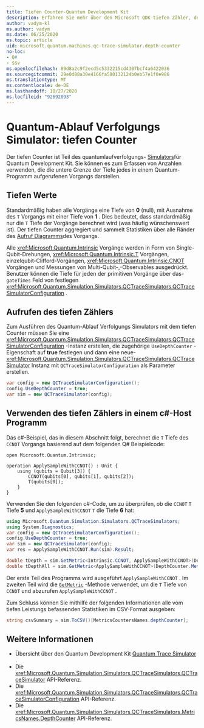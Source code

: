 ```yaml
---
title: Tiefen Counter-Quantum Development Kit
description: Erfahren Sie mehr über den Microsoft QDK-tiefen Zähler, der den Quantum-Ablauf Verfolgungs Simulator verwendet, um die Anzahl der einzelnen in einem Programm aufgerufenen Vorgänge zu erfassen Q# .
author: vadym-kl
ms.author: vadym
ms.date: 06/25/2020
ms.topic: article
uid: microsoft.quantum.machines.qc-trace-simulator.depth-counter
no-loc:
- Q#
- $$v
ms.openlocfilehash: 89d8a2c9f2ecd5c5332215cd4307bcf4a6422036
ms.sourcegitcommit: 29e0d88a30e4166fa580132124b0eb57e1f0e986
ms.translationtype: MT
ms.contentlocale: de-DE
ms.lasthandoff: 10/27/2020
ms.locfileid: "92692093"
---
```

# <a name="quantum-trace-simulator-depth-counter"></a>Quantum-Ablauf Verfolgungs Simulator: tiefen Counter

Der tiefen Counter ist Teil des quantumlaufverfolgungs- [Simulators](xref:microsoft.quantum.machines.qc-trace-simulator.intro)für Quantum Development Kit.
Sie können es zum Erfassen von Anzahlen verwenden, die die untere Grenze der Tiefe jedes in einem Quantum-Programm aufgerufenen Vorgangs darstellen. 

## <a name="depth-values"></a>Tiefen Werte

Standardmäßig haben alle Vorgänge eine Tiefe von **0** (null), mit Ausnahme des `T` Vorgangs mit einer Tiefe von **1** . Dies bedeutet, dass standardmäßig nur die `T` Tiefe der Vorgänge berechnet wird (was häufig wünschenswert ist). Der tiefen Counter aggregiert und sammelt Statistiken über alle Ränder des [Aufruf Diagramms](https://en.wikipedia.org/wiki/Call_graph)des Vorgangs.

Alle <xref:Microsoft.Quantum.Intrinsic> Vorgänge werden in Form von Single-Qubit-Drehungen, <xref:Microsoft.Quantum.Intrinsic.T> Vorgängen, einzelqubit-Clifford-Vorgängen, <xref:Microsoft.Quantum.Intrinsic.CNOT> Vorgängen und Messungen von Multi-Qubit-,-Observables ausgedrückt. Benutzer können die Tiefe für jeden der primitiven Vorgänge über das- `gateTimes` Feld von festlegen <xref:Microsoft.Quantum.Simulation.Simulators.QCTraceSimulators.QCTraceSimulatorConfiguration> .

## <a name="invoking-the-depth-counter"></a>Aufrufen des tiefen Zählers

Zum Ausführen des Quantum-Ablauf Verfolgungs Simulators mit dem tiefen Counter müssen Sie eine <xref:Microsoft.Quantum.Simulation.Simulators.QCTraceSimulators.QCTraceSimulatorConfiguration> -Instanz erstellen, die zugehörige `UseDepthCounter` -Eigenschaft auf **true** festlegen und dann eine neue- <xref:Microsoft.Quantum.Simulation.Simulators.QCTraceSimulators.QCTraceSimulator> Instanz mit `QCTraceSimulatorConfiguration` als Parameter erstellen. 

```csharp
var config = new QCTraceSimulatorConfiguration();
config.UseDepthCounter = true;
var sim = new QCTraceSimulator(config);
```

## <a name="using-the-depth-counter-in-a-c-host-program"></a>Verwenden des tiefen Zählers in einem c#-Host Programm

Das c#-Beispiel, das in diesem Abschnitt folgt, berechnet die `T` Tiefe des `CCNOT` Vorgangs basierend auf dem folgenden Q# Beispielcode:

```qsharp
open Microsoft.Quantum.Intrinsic;

operation ApplySampleWithCCNOT() : Unit {
    using (qubits = Qubit[3]) {
        CCNOT(qubits[0], qubits[1], qubits[2]);
        T(qubits[0]);
    }
}
```

Verwenden Sie den folgenden c#-Code, um zu überprüfen, ob die `CCNOT` `T` Tiefe **5** und `ApplySampleWithCCNOT` `T` die Tiefe **6** hat:

```csharp
using Microsoft.Quantum.Simulation.Simulators.QCTraceSimulators;
using System.Diagnostics;
var config = new QCTraceSimulatorConfiguration();
config.UseDepthCounter = true;
var sim = new QCTraceSimulator(config);
var res = ApplySampleWithCCNOT.Run(sim).Result;

double tDepth = sim.GetMetric<Intrinsic.CCNOT, ApplySampleWithCCNOT>(DepthCounter.Metrics.Depth);
double tDepthAll = sim.GetMetric<ApplySampleWithCCNOT>(DepthCounter.Metrics.Depth);
```

Der erste Teil des Programms wird ausgeführt `ApplySampleWithCCNOT` . Im zweiten Teil wird die [`GetMetric`](https://docs.microsoft.com/dotnet/api/microsoft.quantum.simulation.simulators.qctracesimulators.qctracesimulator.getmetric) -Methode verwendet, um die `T` Tiefe von `CCNOT` und abzurufen `ApplySampleWithCCNOT` . 

Zum Schluss können Sie mithilfe der folgenden Informationen alle vom tiefen Leistungs befassenden Statistiken im CSV-Format ausgeben:
```csharp
string csvSummary = sim.ToCSV()[MetricsCountersNames.depthCounter];
```

## <a name="see-also"></a>Weitere Informationen

- Übersicht über den Quantum Development Kit [Quantum Trace Simulator](xref:microsoft.quantum.machines.qc-trace-simulator.intro) .
- Die <xref:Microsoft.Quantum.Simulation.Simulators.QCTraceSimulators.QCTraceSimulator> API-Referenz.
- Die <xref:Microsoft.Quantum.Simulation.Simulators.QCTraceSimulators.QCTraceSimulatorConfiguration> API-Referenz.
- Die <xref:Microsoft.Quantum.Simulation.Simulators.QCTraceSimulators.MetricsNames.DepthCounter> API-Referenz.
